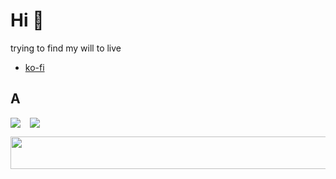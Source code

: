 # Hi 👋

trying to find my will to live

- [ko-fi](https://ko-fi.com/ikyro)

## A
<div align="center">
  <div style="display: flex;gap: 15px;">
    <img src="https://github-readme-stats.vercel.app/api?username=ikyro&show_icons=true&theme=radical" />
		<img src="https://github-readme-stats.vercel.app/api/top-langs/?username=ikyro&layout=compact&show_icons=true&theme=radical" />
  </div>
</div>

<p align="center">
  <a href="https://volt.fm/ikyro" target="_blank">
    <img
	    src="https://spotify-ikyro.vercel.app/api/now-playing.svg"
	    width="540"
	    height="52"
    />
  </a>
</p>
